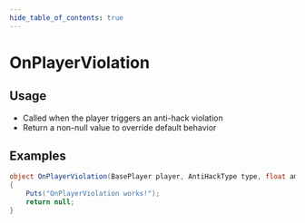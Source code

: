 ```yaml
---
hide_table_of_contents: true
---
```


# OnPlayerViolation

## Usage

* Called when the player triggers an anti-hack violation
* Return a non-null value to override default behavior

## Examples

```csharp title=""
object OnPlayerViolation(BasePlayer player, AntiHackType type, float amount)
{
    Puts("OnPlayerViolation works!");
    return null;
}
```
